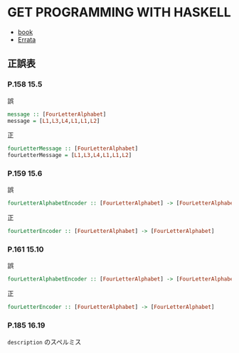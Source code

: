 # GET PROGRAMMING WITH HASKELL

- [book](https://www.manning.com/books/get-programming-with-haskell)
- [Errata](https://manning-content.s3.amazonaws.com/download/4/699ce32-de8b-4b62-880a-9cbd4a0a4624/Kurt_GetProgrammingwithHaskell_err3.html)

## 正誤表

### P.158 15.5

誤

```hs
message :: [FourLetterAlphabet]
message = [L1,L3,L4,L1,L1,L2]
```

正

```hs
fourLetterMessage :: [FourLetterAlphabet]
fourLetterMessage = [L1,L3,L4,L1,L1,L2]
```

### P.159 15.6

誤

```hs
fourLetterAlphabetEncoder :: [FourLetterAlphabet] -> [FourLetterAlphabet]
```

正

```hs
fourLetterEncoder :: [FourLetterAlphabet] -> [FourLetterAlphabet]
```

### P.161 15.10

誤

```hs
fourLetterAlphabetEncoder :: [FourLetterAlphabet] -> [FourLetterAlphabet]
```

正

```hs
fourLetterEncoder :: [FourLetterAlphabet] -> [FourLetterAlphabet]
```

### P.185 16.19

`description` のスペルミス